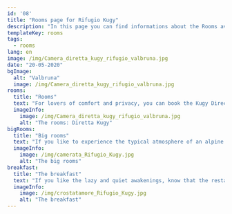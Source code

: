 ```yaml
---
id: '08'
title: "Rooms page for Rifugio Kugy"
description: "In this page you can find informations about the Rooms avaliable at Rifugio Kugy in Valbruna (UD) - Italy"
templateKey: rooms
tags:
  - rooms
lang: en
image: /img/Camera_diretta_kugy_rifugio_valbruna.jpg
date: "20-05-2020"
bgImage:
  alt: "Valbruna"
  image: /img/Camera_diretta_kugy_rifugio_valbruna.jpg
rooms:
  title: "Rooms"
  text: "For lovers of comfort and privacy, you can book the Kugy Direct room, a romantic double room on the first floor. With its fifteen square meters, it is a very spacious room and the light tiles combined with the pine wood furnishings make the environment bright and welcoming. The private bathroom with modern finishes, equipped with shower and toilet, is also accessible to disabled people, as well as the room itself, accessible by elevator."
  imageInfo:
    image: /img/Camera_diretta_kugy_rifugio_valbruna.jpg
    alt: "The rooms: Diretta Kugy"
bigRooms:
  title: "Big rooms"
  text: "If you like to experience the typical atmosphere of an alpine refuge, without sacrificing comfortable services, you can choose to sleep in one of the spacious six or twelve-bed dormitories. Each is equipped with bunk beds equipped with all linen, wooden furniture, bright windows and a private bathroom with shower, toilet, bidet, sink and hairdryer. North East Gorge 6 places The North East Gorge room is a good choice for families or groups of hikers who want to stop for a multi-day tour. It is furnished with light tiles and pine wood furniture including: three bunk beds, lockers and booster seats. The private toilets are equipped with shower, double sink and toilet and another shared bathroom is available on the floor. Cengia degli Dei 14 places The Cengia degli Dei room is made up of bunk beds and pine wood furnishings. Also equipped with private toilets and complete with shower, sink and toilet, it offers an additional adjoining bathroom with three sinks, two showers and two toilets."
  imageInfo:
    image: /img/camerata_Rifugio_Kugy.jpg
    alt: "The big rooms"
breakfast:
  title: "The breakfast"
  text: "If you like the lazy and quiet awakenings, know that the restaurant will remain open until late morning and expect to find coffee, cappuccinos, teas, juices and a variety of desserts including sweet braid, fluffy and simple four-quarter cakes with ancient grains, and who knows, sometimes even good homemade bread."
  imageInfo:
    image: /img/crostatamore_Rifugio_Kugy.jpg
    alt: "The breakfast"
---
```

